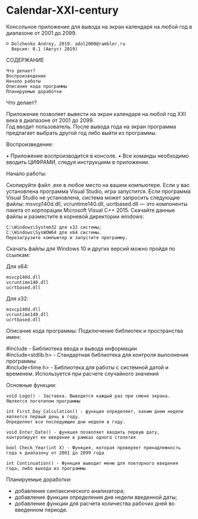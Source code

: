 # Calendar-XXI-century
Консольное приложение для вывода на экран календаря на любой год в диапазоне от 2001 до 2099.

    © Dolzhenko Andrey, 2019. adol2000@rambler.ru
      Версия: 0.1 (Август 2019)

СОДЕРЖАНИЕ

    Что делает?
    Воспроизведение
    Начало работы
    Описание кода программы
    Планируемые доработки

Что делает?

Приложение позволяет вывести на экран календаря на любой год XXI века в диапазоне от 2001 до 2099.  
Год вводит пользователь. После вывода года на экран программа предлагает выбрать другой год либо выйти из программы.

Воспроизведение:

• Приложение воспроизводится в консоле.
• Все команды необходимо вводить ЦИФРАМИ, следуя инструкциям в приложении.

Начало работы:

Скопируйте файл .exe в любое место на вашем компьютере. Если у вас установлена программа Visual Studio, игра запустится.
Если программа Visual Studio не установлена, система может запросить следующие файлы: msvcp140d.dll, vcruntime140.dll, ucrtbased.dll — это компоненты пакета от корпорации Microsoft Visual C++ 2015.
Скачайте данные файлы и разместите в корневой директории windows:

    C:\Windows\System32 для x32 системы;
    C:\Windows\SysWOW64 для x64 системы.
    Перезагрузите компьютер и запустите программу.

Скачать файлы для Windows 10 и других версий можно пройдя по ссылкам:

Для x64:

    msvcp140d.dll
    vcruntime140.dll
    ucrtbased.dll

Для x32:

    msvcp140d.dll
    vcruntime140.dll
    ucrtbased.dll

Описание кода программы:
Подключение библиотек и пространства имен:

#include<iostream> - Библиотека ввода и вывода информации  
#include<stdlib.h> - Стандартная библиотека для контроля выполнения программы  
#include<time.h> - Библиотека для работы с системной датой и временем. Используется при расчете случайного значения  

Основные функции:

    void Logo() - Заставка. Выводится каждый раз при смене экрана. Является логотипом программы
         
    int First_Day_Calculation() - функция определяет, каким днем недели является первый день в году.  
    Определяет все последующие дни недели в году.
    
    void Enter_Date() - функция позволяет вводить первую дату, контролирует ее введение в рамках одного столетия
    
    bool Check_Year(int X) - Функция, которая проверяет принадлежность года к диапазону от 2001 до 2099 года
    
    int Continuation() - Функция выводит меню для повторного введения года, либо выхода из программы
      
Планируемые доработки:

- добавление синтаксического анализатора;
- добавление функции определения дня недели введенной даты;
- добавление функции для расчета количества рабочих дней во введенном периоде.
 

